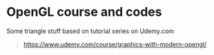 # OpenGL course and codes

Some triangle stuff based on tutorial series on Udemy.com

> https://www.udemy.com/course/graphics-with-modern-opengl/
